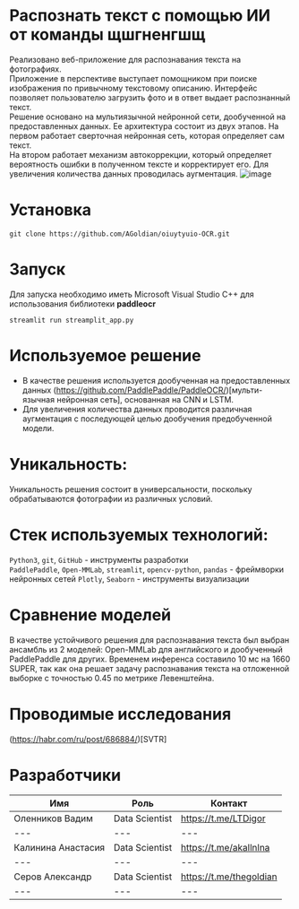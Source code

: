 # Распознать текст с помощью ИИ от команды щшгненгшщ

Реализовано веб-приложение для распознавания текста на фотографиях.  
Приложение в перспективе выступает помощником при поиске изображения по привычному текстовому описанию. Интерфейс позволяет пользователю загрузить фото и в ответ выдает распознанный текст.  
Решение основано на мультиязычной нейронной сети, дообученной на предоставленных данных. Ее архитектура состоит из двух этапов. На первом работает сверточная нейронная сеть, которая определяет сам текст.  
На втором работает механизм автокоррекции, который определяет вероятность ошибки в полученном тексте и корректирует его. Для увеличения количества данных проводилась аугментация.
![image](https://github.com/AGoldian/oiuytyuio-OCR/tree/main/resources/image_2022-10-30_14-24-01.png)
# Установка
```
git clone https://github.com/AGoldian/oiuytyuio-OCR.git
```

# Запуск
Для запуска необходимо иметь Microsoft Visual Studio C++ для использования библиотеки **paddleocr**
```
streamlit run streamplit_app.py
```

# Используемое решение

* В качестве решения используется дообученная на предоставленных данных (https://github.com/PaddlePaddle/PaddleOCR/)[мульти-язычная нейронная сеть], основанная на CNN и LSTM.
* Для увеличения количества данных проводится различная аугментация с последующей целью дообучения предобученной модели. 

# Уникальность:

Уникальность решения состоит в универсальности, поскольку обрабатываются фотографии из различных условий.

# Стек используемых технологий:

`Python3`, `git`, `GitHub` - инструменты разработки  
`PaddlePaddle`, `Open-MMLab`, `streamlit`, `opencv-python`, `pandas` - фреймворки нейронных сетей
`Plotly`, `Seaborn` - инструменты визуализации  

# Сравнение моделей

В качестве устойчивого решения для распознавания текста был выбран ансамбль из 2 моделей: Open-MMLab для английского и дообученный PaddlePaddle для других. Временем инференса составило 10 мс на 1660 SUPER, так как она решает задачу распознавания текста на отложенной выборке с точностью 0.45 по метрике Левенштейна.

# Проводимые исследования

(https://habr.com/ru/post/686884/)[SVTR]


# Разработчики
| Имя                  | Роль           | Контакт              |
|----------------------|----------------|----------------------|
| Оленников Вадим   | Data Scientist | https://t.me/LTDigor |
| ---                  | ---            | ---                  |
| Калинина Анастасия  | Data Scientist | https://t.me/akallnlna  |
| ---                  | ---            | --- |       
| Серов Александр       | Data Scientist | https://t.me/thegoldian   |
| ---                  | ---            |  --- |
